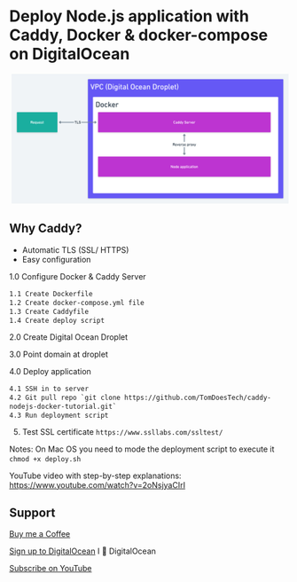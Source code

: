 # Deploy Node.js application with Caddy, Docker & docker-compose on DigitalOcean

![]()
<img src="./ff212916-a5c4-43b3-83c4-0d9617bfef6e.png" style="max-width: 500px;width=100%" />

## Why Caddy?
* Automatic TLS (SSL/ HTTPS)
* Easy configuration

1.0 Configure Docker & Caddy Server

    1.1 Create Dockerfile
    1.2 Create docker-compose.yml file
    1.3 Create Caddyfile
    1.4 Create deploy script

2.0 Create Digital Ocean Droplet

3.0 Point domain at droplet

4.0 Deploy application

    4.1 SSH in to server
    4.2 Git pull repo `git clone https://github.com/TomDoesTech/caddy-nodejs-docker-tutorial.git`
    4.3 Run deployment script

5. Test SSL certificate
`https://www.ssllabs.com/ssltest/`

Notes:
On Mac OS you need to mode the deployment script to execute it
`chmod +x deploy.sh`

YouTube video with step-by-step explanations: https://www.youtube.com/watch?v=2oNsjyaCIrI

## Support
[Buy me a Coffee](https://www.buymeacoffee.com/tomn)

[Sign up to DigitalOcean](https://m.do.co/c/1b74cb8c56f4) I 💖 DigitalOcean

[Subscribe on YouTube](https://www.youtube.com/channel/UClEEzwG7Tl3-8eY11Qytsog)
